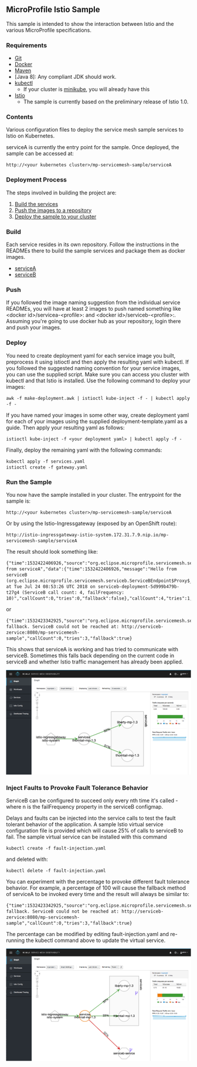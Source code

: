 ## MicroProfile Istio Sample
This sample is intended to show the interaction between Istio and the various MicroProfile specifications.

### Requirements
* [Git](https://git-scm.com/)
* [Docker](https://www.docker.com/)
* [Maven](https://maven.apache.org/install.html)
* [Java 8]: Any compliant JDK should work.
* [kubectl](https://kubernetes.io/docs/tasks/tools/install-kubectl/)
    * If your cluster is [minikube](https://kubernetes.io/docs/getting-started-guides/minikube/), you will already have this
* [Istio](https://istio.io)
    * The sample is currently based on the preliminary release of Istio 1.0.

### Contents
Various configuration files to deploy the service mesh sample services to Istio on Kubernetes. 

serviceA is currently the entry point for the sample. Once deployed, the sample can be accessed at:
```
http://<your kubernetes cluster>/mp-servicemesh-sample/serviceA
```
### Deployment Process

The steps involved in building the project are:
1.  [Build the services](#build)
2.  [Push the images to a repository](#push)
3.  [Deploy the sample to your cluster](#deploy)

### Build

Each service resides in its own repository. Follow the instructions in the READMEs there to build the sample services and package them as docker images.
* [serviceA](https://github.com/eclipse/microprofile-service-mesh-service-a)
* [serviceB](https://github.com/eclipse/microprofile-service-mesh-service-b)

### Push

If you followed the image naming suggestion from the individual service READMEs, you will have at least 2 images to 
push named something like &lt;docker id&gt;/servicea-&lt;profile&gt;:<tag> and &lt;docker id&gt;/serviceb-&lt;profile&gt;:<tag>.
Assuming you're going to use docker hub as your repository, login there and push your images.

### Deploy

You need to create deployment yaml for each service image you built, preprocess
it using istioctl and then apply the resulting yaml with kubectl.
If you followed the suggested naming convention for your service images, you can use the supplied script.
Make sure you can access you cluster with kubectl and that Istio is installed. Use the following command to deploy your images:
```
awk -f make-deployment.awk | istioctl kube-inject -f - | kubectl apply -f -
```
If you have named your images in some other way, create deployment yaml for each of your images using the supplied deployment-template.yaml as a guide. Then apply your resulting yaml as follows:
```
istioctl kube-inject -f <your deployment yaml> | kubectl apply -f -
```
Finally, deploy the remaining yaml with the following commands:
```
kubectl apply -f services.yaml
istioctl create -f gateway.yaml
```

### Run the Sample

You now have the sample installed in your cluster. The entrypoint for the sample is:
```
http://<your kubernetes cluster>/mp-servicemesh-sample/serviceA
```

Or by using the Istio-Ingressgateway (exposed by an OpenShift route):

```
http://istio-ingressgateway-istio-system.172.31.7.9.nip.io/mp-servicemesh-sample/serviceA
```


The result should look something like:
```
{"time":1532422406926,"source":"org.eclipse.microprofile.servicemesh.servicea.ServiceA$Proxy$_$$_WeldSubclass@9acb4f34","message":"Hello from serviceA","data":{"time":1532422406926,"message":"Hello from serviceB (org.eclipse.microprofile.servicemesh.serviceb.ServiceBEndpoint$Proxy$_$$_WeldSubclass@6d4029a5) at Tue Jul 24 08:53:26 UTC 2018 on serviceb-deployment-5d999b479b-t27g4 (ServiceB call count: 4, failFrequency: 10)","callCount":0,"tries":0,"fallback":false},"callCount":4,"tries":1,"fallback":false}
```
or
```
{"time":1532423342925,"source":"org.eclipse.microprofile.servicemesh.servicea.ServiceA$Proxy$_$$_WeldSubclass@58b97ce0","message":"ServiceA fallback. ServiceB could not be reached at: http://serviceb-zervice:8080/mp-servicemesh-sample","callCount":0,"tries":3,"fallback":true}
```
This shows that serviceA is working and has tried to communicate with serviceB.
Sometimes this falls back depending on the current code in serviceB and whether Istio traffic management has already been applied.

![Mesh view with 2 implementations of ServiceB](kiali.png)


### Inject Faults to Provoke Fault Tolerance Behavior

ServiceB can be configured to succeed only every nth time it's called - where n is the failFrequency property in the serviceB configmap.

Delays and faults can be injected into the service calls to test the fault tolerant behavior of the application.
A sample Istio virtual service configuration file is provided which will cause 25% of calls to serviceB to fail.
The sample virtual service can be installed with this command

    kubectl create -f fault-injection.yaml

and deleted with:

    kubectl delete -f fault-injection.yaml

You can experiment with the percentage to provoke different fault tolerance behavior. For example, a percentage of 100 will cause the fallback method of serviceA to be invoked every time and the result will always be similar to:
```
{"time":1532423342925,"source":"org.eclipse.microprofile.servicemesh.servicea.ServiceA$Proxy$_$$_WeldSubclass@58b97ce0","message":"ServiceA fallback. ServiceB could not be reached at: http://serviceb-zervice:8080/mp-servicemesh-sample","callCount":0,"tries":3,"fallback":true}
```
The percentage can be modified by editing fault-injection.yaml and re-running the kubectl command above to update the virtual service.

![Mesh view with fault injection towards ServiceB](kiali2.png)
